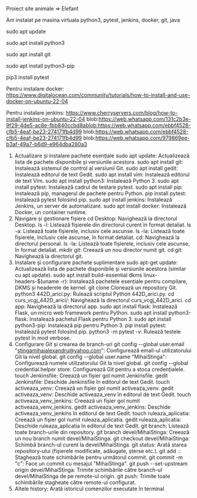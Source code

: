 Proiect site animale => Elefant

Am instalat pe masina virtuala python3, pytest, jenkins, docker, git, java

sudo apt update

sudo apt install python3

sudo apt install git

sudo apt install python3-pip

pip3 install pytest

Pentru instalare docker: https://www.digitalocean.com/community/tutorials/how-to-install-and-use-docker-on-ubuntu-22-04

Pentru instalare jenkins: https://www.cherryservers.com/blog/how-to-install-jenkins-on-ubuntu-22-04
blob:https://web.whatsapp.com/131c2b3e-9f29-4de5-ac8e-fbb840ccbd8ablob:https://web.whatsapp.com/ebbf4528-cfb5-4eaf-be23-274171fb4d99
blob:https://web.whatsapp.com/ebbf4528-cfb5-4eaf-be23-274171fb4d99
blob:https://web.whatsapp.com/979869ee-b3af-49a7-b6d9-e964dba280a3

1. Actualizare și instalare pachete esențiale
sudo apt update: Actualizează lista de pachete disponibile și versiunile acestora.
sudo apt install git: Instalează sistemul de control al versiunii Git.
sudo apt install gedit: Instalează editorul de text Gedit.
sudo apt install vim: Instalează editorul de text Vim.
sudo apt install python3: Instalează Python 3.
sudo apt install pytest: Instalează cadrul de testare pytest.
sudo apt install pip: Instalează pip, managerul de pachete pentru Python.
pip install pytest: Instalează pytest folosind pip.
sudo apt install jenkins: Instalează Jenkins, un server de automatizare.
sudo apt install docker: Instalează Docker, un container runtime.
2. Navigare și gestionare fișiere
cd Desktop: Navighează la directorul Desktop.
ls -l: Listează fișierele din directorul curent în format detaliat.
ls -a: Listează toate fișierele, inclusiv cele ascunse.
ls -la: Listează toate fișierele, inclusiv cele ascunse, în format detaliat.
cd: Navighează la directorul personal.
ls -la: Listează toate fișierele, inclusiv cele ascunse, în format detaliat.
mkdir git: Creează un nou director numit git.
cd git: Navighează la directorul git.
3. Instalare și configurare pachete suplimentare
sudo apt-get update: Actualizează lista de pachete disponibile și versiunile acestora (similar cu apt update).
sudo apt install build-essential dkms linux-headers-$(uname -r): Instalează pachetele esențiale pentru compilare, DKMS și headerele de kernel.
git clone  Clonează un repository Git.
python3 442D_arici.py: Rulează scriptul Python 442D_arici.py.
cd curs_vcgj_442D_arici/: Navighează la directorul curs_vcgj_442D_arici.
cd app: Navighează la directorul app.
sudo apt install flask: Instalează Flask, un micro web framework pentru Python.
sudo apt install python3-flask: Instalează pachetul Flask pentru Python 3.
sudo apt install python3-pip: Instalează pip pentru Python 3.
pip install pytest: Instalează pytest folosind pip.
python3 -m pytest -v: Rulează testele pytest în mod verbose.
4. Configurare Git și crearea de branch-uri
git config --global user.email "stingamihaialexandru@yahoo.com": Configurează email-ul utilizatorului Git la nivel global.
git config --global user.name "MihaiStinga": Configurează numele utilizatorului Git la nivel global.
git config --global credential.helper store: Configurează Git pentru a stoca credențialele.
touch Jenkinsfile: Creează un fișier gol numit Jenkinsfile.
gedit Jenkinsfile: Deschide Jenkinsfile în editorul de text Gedit.
touch activeaza_venv: Creează un fișier gol numit activeaza_venv.
gedit activeaza_venv: Deschide activeaza_venv în editorul de text Gedit.
touch activeaza_venv_jenkins: Creează un fișier gol numit activeaza_venv_jenkins.
gedit activeaza_venv_jenkins: Deschide activeaza_venv_jenkins în editorul de text Gedit.
touch ruleaza_aplicatia: Creează un fișier gol numit ruleaza_aplicatia.
gedit ruleaza_aplicatia: Deschide ruleaza_aplicatia în editorul de text Gedit.
git branch: Listează toate branch-urile din repository.
git branch devel/MihaiStinga: Creează un nou branch numit devel/MihaiStinga.
git checkout devel/MihaiStinga: Schimbă branch-ul curent la devel/MihaiStinga.
git status: Arată starea repository-ului (fișierele modificate, adăugate, șterse etc.).
git add .: Staghează toate schimbările pentru următorul commit.
git commit -m "c": Face un commit cu mesajul "MihaiStinga".
git push --set-upstream origin devel/MihaiStinga: Trimite schimbările către branch-ul devel/MihaiStinga de pe remote-ul origin.
git push: Trimite toate schimbările stagheate către remote-ul configurat.
5. Altele
history: Arată istoricul comenzilor executate în terminal
